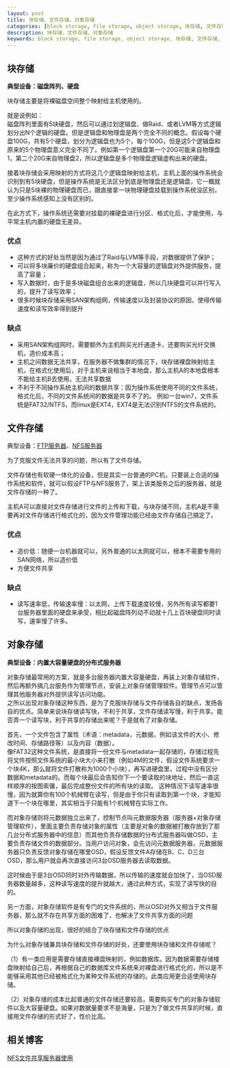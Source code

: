 ```yaml
---
layout: post
title: 块存储、文件存储、对象存储
categories: [block storage, file storage, object storage, 块存储, 文件存储, 对象存储]
description: 块存储、文件存储、对象存储
keywords: block storage, file storage, object storage, 块存储, 文件存储, 对象存储
---
```

## 块存储

**典型设备：磁盘阵列、硬盘**

块存储主要是将裸磁盘空间整个映射给主机使用的。

就是说例如：  
磁盘阵列里面有5块硬盘，然后可以通过划逻辑盘、做Raid、或者LVM等方式逻辑划分出N个逻辑的硬盘。但是逻辑盘和物理盘是两个完全不同的概念。假设每个硬盘100G，共有5个硬盘，划分为逻辑盘也为5个，每个100G，但是这5个逻辑盘和原来的5个物理盘意义完全不同了。例如第一个逻辑盘第一个20G可能来自物理盘1，第二个20G来自物理盘2，所以逻辑盘是多个物理盘逻辑虚构出来的硬盘。

接着块存储会采用映射的方式将这几个逻辑盘映射给主机，主机上面的操作系统会识别到有5块硬盘，但是操作系统是无法区分到底是物理盘还是逻辑盘，它一概就认为只是5块裸的物理硬盘而已，跟直接拿一块物理硬盘挂载到操作系统没区别，至少操作系统感知上没有区别的。

在此方式下，操作系统还需要对挂载的裸硬盘进行分区、格式化后，才能使用，与平常主机内置的硬盘无差异。

### 优点
* 这种方式的好处当然是因为通过了Raid与LVM等手段，对数据提供了保护；
* 可以将多块廉价的硬盘组合起来，称为一个大容量的逻辑盘对外提供服务，提高了容量；
* 写入数据时，由于是多块磁盘组合出来的逻辑盘，所以几块硬盘可以并行写入的，提升了读写效率；
* 很多时候块存储采用SAN架构组网，传输速度以及封装协议的原因，使得传输速度和读写效率得到提升

### 缺点
* 采用SAN架构组网时，需要额外为主机购买光纤通道卡，还要购买光纤交换机，造价成本高；
* 主机之间数据无法共享，在服务器不做集群的情况下，块存储裸盘映射给主机，在格式化使用后，对于主机来说相当于本地盘，那么主机A的本地盘根本不能给主机B去使用，无法共享数据
* 不利于不同操作系统主机间的数据共享：因为操作系统使用不同的文件系统，格式化后，不同的文件系统间的数据是共享不了的。 例如一台win7，文件系统是FAT32/NTFS，而linux是EXT4，EXT4是无法识别NTFS的文件系统的。

## 文件存储
典型设备：[FTP服务器](https://segmentfault.com/a/1190000019698532)、[NFS服务器](https://zhuanlan.zhihu.com/p/78114809)

为了克服文件无法共享的问题，所以有了文件存储。

文件存储也有软硬一体化的设备，但是其实一台普通的PC机，只要装上合适的操作系统和软件，就可以假设FTP与NFS服务了，架上该类服务之后的服务器，就是文件存储的一种了。

主机A可以直接对文件存储进行文件的上传和下载，与块存储不同，主机A是不需要再对文件存储进行格式化的，因为文件管理功能已经由文件存储自己搞定了。

### 优点
* 造价低：随便一台机器就可以，另外普通的以太网就可以，根本不需要专用的SAN网络，所以造价低
* 方便文件共享

### 缺点
* 读写速率低，传输速率慢：以太网，上传下载速度较慢，另外所有读写都要1台服务器里面的硬盘来承受，相比起磁盘阵列动不动就十几上百块硬盘同时读写，速率慢了许多。

## 对象存储
**典型设备：内置大容量硬盘的分布式服务器**

对象存储最常用的方案，就是多台服务器内置大容量硬盘，再装上对象存储软件，然后再额外搞几台服务作为管理节点，安装上对象存储管理软件。管理节点可以管理其他服务器对外提供读写访问功能。  
之所以出现对象存储这种东西，是为了克服块存储与文件存储各自的缺点，发扬各自的优点。简单来说块存储读写快，不利于共享，文件存储读写慢，利于共享。能否弄一个读写块，利于共享的存储出来呢？于是就有了对象存储。

首先，一个文件包含了属性（术语：metadata，元数据，例如该文件的大小、修改时间、存储路径等）以及内容（数据）。  
像FAT32这种文件系统，是直接将一份文件与metadata一起存储的，存储过程先将文件按照文件系统的最小块大小来打散（例如4M的文件，假设文件系统要求一个块4K，那么就将文件打散称为1000个小块），再写进硬盘里，过程中没有区分数据和metadata的。而每个块最后会告知你下一个要读取的块地址，然后一直这样顺序的按图索骥，最后完成整份文件的所有块的读取。
这种情况下读写速率很慢，因为就算你有100个机械臂在读写，但是由于你只有读取到第一个块，才能知道下一个块在哪里，其实相当于只能有1个机械臂在实际工作。

而对象存储则将元数据独立出来了，控制节点叫元数据服务器（服务器+对象存储管理软件），里面主要负责存储对象的属性（主要是对象的数据被打散存放到了那几台分布式服务器中的信息）而其他负责存储数据的分布式服务器叫做OSD，主要负责存储文件的数据部分。当用户访问对象，会先访问元数据服务器，元数据服务器只负责反馈对象存储在哪里OSD，假设反馈文件A存储在B、C、D三台OSD，那么用户就会再次直接访问3台OSD服务器去读取数据。

这时候由于是3台OSD同时对外传输数据，所以传输的速度就会加快了，当OSD服务器数量越多，这种读写速度的提升就越大，通过此种方式，实现了读写快的目的。

另一方面，对象存储软件是有专门的文件系统的，所以OSD对外又相当于文件服务器，那么就不存在共享方面的困难了，也解决了文件共享方面的问题

所以对象存储的出现，很好的结合了块存储和文件存储的优点

为什么对象存储兼具块存储和文件存储的好处，还要使用块存储和文件存储呢？

（1）有一类应用是需要存储直接裸盘映射的，例如数据库。因为数据需要存储楼盘映射给自己后，再根据自己的数据库文件系统来对裸盘进行格式化的，所以是不能够采用其他已经被格式化为某种文件系统的存储的。此类应用更合适使用块存储。

（2）对象存储的成本比起普通的文件存储还要较高，需要购买专门的对象存储软件以及大容量硬盘。如果对数据量要求不是海量，只是为了做文件共享的时候，直接用文件存储的形式好了，性价比高。

## 相关博客
[NFS文件共享服务器使用](https://zhuanlan.zhihu.com/p/78114809)
